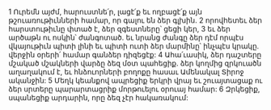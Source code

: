 1 Ուրեմն այժմ, հարուստնե՛ր, լացէ՛ք եւ ողբացէ՛ք այն թշուառութիւնների համար, որ գալու են ձեր գլխին. 2 որովհետեւ ձեր հարստութիւնը փտած է, ձեր զգեստները՝ ցեցի կեր, 3 եւ ձեր արծաթն ու ոսկին՝ ժանգոտած. եւ նրանց ժանգը ձեր դէմ որպէս վկայութիւն պիտի լինի եւ պիտի ուտի ձեր մարմինը՝ ինչպէս կրակը. վերջին օրերի՛ համար գանձեր դիզեցէք: 4 Ահա՛ւասիկ, ձեր դաշտերը մշակած մշակների վարձը ձեզ մօտ պահեցիք. ձեր կողմից զրկուածն աղաղակում է, եւ հնձուորների բողոքը հասաւ Ամենակալ Տիրոջ ականջին: 5 Մեղկ կեանքով ապրեցիք երկրի վրայ եւ շուայտացաք ու ձեր սրտերը պարարտացրիք մորթուելու օրուայ համար: 6 Զրկեցիք, սպանեցիք արդարին, որը ձեզ չէր հակառակում:
